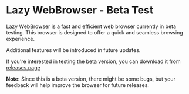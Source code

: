 # Lazy WebBrowser - Beta Test

Lazy WebBrowser is a fast and efficient web browser currently in beta testing. This browser is designed to offer a quick and seamless browsing experience. 

Additional features will be introduced in future updates.

If you're interested in testing the beta version, you can download it from [releases page](https://github.com/rrpt66-M/Lazy-Webbrowser/releases/tag/main)

**Note:** Since this is a beta version, there might be some bugs, but your feedback will help improve the browser for future releases.
